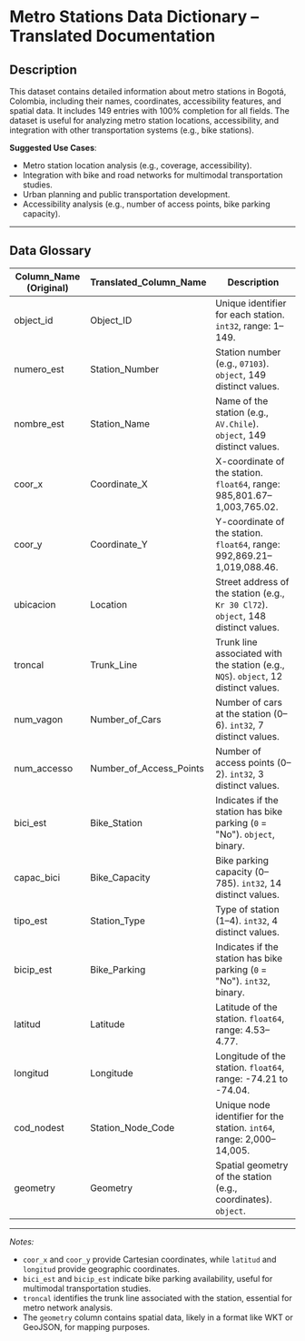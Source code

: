 # Metro Stations Data Dictionary – Translated Documentation  

## Description  
This dataset contains detailed information about metro stations in Bogotá, Colombia, including their names, coordinates, accessibility features, and spatial data. It includes 149 entries with 100% completion for all fields. The dataset is useful for analyzing metro station locations, accessibility, and integration with other transportation systems (e.g., bike stations).  

**Suggested Use Cases**:  
- Metro station location analysis (e.g., coverage, accessibility).  
- Integration with bike and road networks for multimodal transportation studies.  
- Urban planning and public transportation development.  
- Accessibility analysis (e.g., number of access points, bike parking capacity).  

---

## Data Glossary  

| Column_Name (Original)       | Translated_Column_Name          | Description                                                                 |
|-------------------------------|----------------------------------|-----------------------------------------------------------------------------|
| object_id                     | Object_ID                       | Unique identifier for each station. `int32`, range: 1–149.                 |
| numero_est                    | Station_Number                  | Station number (e.g., `07103`). `object`, 149 distinct values.             |
| nombre_est                    | Station_Name                    | Name of the station (e.g., `AV.Chile`). `object`, 149 distinct values.     |
| coor_x                        | Coordinate_X                    | X-coordinate of the station. `float64`, range: 985,801.67–1,003,765.02.    |
| coor_y                        | Coordinate_Y                    | Y-coordinate of the station. `float64`, range: 992,869.21–1,019,088.46.    |
| ubicacion                     | Location                        | Street address of the station (e.g., `Kr 30 Cl72`). `object`, 148 distinct values. |
| troncal                       | Trunk_Line                      | Trunk line associated with the station (e.g., `NQS`). `object`, 12 distinct values. |
| num_vagon                     | Number_of_Cars                  | Number of cars at the station (0–6). `int32`, 7 distinct values.           |
| num_accesso                   | Number_of_Access_Points         | Number of access points (0–2). `int32`, 3 distinct values.                 |
| bici_est                      | Bike_Station                    | Indicates if the station has bike parking (`0` = "No"). `object`, binary.  |
| capac_bici                    | Bike_Capacity                   | Bike parking capacity (0–785). `int32`, 14 distinct values.                |
| tipo_est                      | Station_Type                    | Type of station (1–4). `int32`, 4 distinct values.                         |
| bicip_est                     | Bike_Parking                    | Indicates if the station has bike parking (`0` = "No"). `int32`, binary.   |
| latitud                       | Latitude                        | Latitude of the station. `float64`, range: 4.53–4.77.                      |
| longitud                      | Longitude                       | Longitude of the station. `float64`, range: -74.21 to -74.04.              |
| cod_nodest                    | Station_Node_Code               | Unique node identifier for the station. `int64`, range: 2,000–14,005.      |
| geometry                      | Geometry                        | Spatial geometry of the station (e.g., coordinates). `object`.             |

---  
*Notes:*  
- `coor_x` and `coor_y` provide Cartesian coordinates, while `latitud` and `longitud` provide geographic coordinates.  
- `bici_est` and `bicip_est` indicate bike parking availability, useful for multimodal transportation studies.  
- `troncal` identifies the trunk line associated with the station, essential for metro network analysis.  
- The `geometry` column contains spatial data, likely in a format like WKT or GeoJSON, for mapping purposes.  